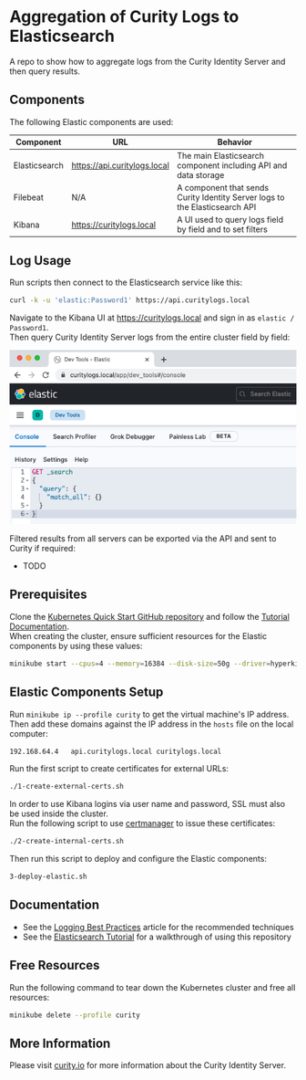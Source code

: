 # Aggregation of Curity Logs to Elasticsearch

A repo to show how to aggregate logs from the Curity Identity Server and then query results.

## Components

The following Elastic components are used:

| Component | URL | Behavior |
| --------- | --- | -------- |
| Elasticsearch | https://api.curitylogs.local | The main Elasticsearch component including API and data storage |
| Filebeat | N/A | A component that sends Curity Identity Server logs to the Elasticsearch API |
| Kibana | https://curitylogs.local | A UI used to query logs field by field and to set filters |

## Log Usage

Run scripts then connect to the Elasticsearch service like this:

```bash
curl -k -u 'elastic:Password1' https://api.curitylogs.local
```

Navigate to the Kibana UI at https://curitylogs.local and sign in as `elastic / Password1`.\
Then query Curity Identity Server logs from the entire cluster field by field:

![Dev Tools](/images/devtools.png)

Filtered results from all servers can be exported via the API and sent to Curity if required:

- TODO

## Prerequisites

Clone the [Kubernetes Quick Start GitHub repository](https://github.com/curityio/kubernetes-quick-start) and follow the [Tutorial Documentation](https://curity.io/resources/learn/kubernetes-demo-installation/).\
When creating the cluster, ensure sufficient resources for the Elastic components by using these values:

```bash
minikube start --cpus=4 --memory=16384 --disk-size=50g --driver=hyperkit --profile curity
```

## Elastic Components Setup

Run `minikube ip --profile curity` to get the virtual machine's IP address.\
Then add these domains against the IP address in the `hosts` file on the local computer:

```bash
192.168.64.4   api.curitylogs.local curitylogs.local
```

Run the first script to create certificates for external URLs:

```bash
./1-create-external-certs.sh
```

In order to use Kibana logins via user name and password, SSL must also be used inside the cluster.\
Run the following script to use [certmanager](https://cert-manager.io/docs/) to issue these certificates:

```bash
./2-create-internal-certs.sh
```

Then run this script to deploy and configure the Elastic components:

```bash
3-deploy-elastic.sh
```

## Documentation

- See the [Logging Best Practices](https://curity.io/resources/learn/authenticate-with-google-authenticator/) article for the recommended techniques
- See the [Elasticsearch Tutorial](https://curity.io/resources/learn/elasticsearch-tutorial/) for a walkthrough of using this repository

## Free Resources

Run the following command to tear down the Kubernetes cluster and free all resources:

```bash
minikube delete --profile curity
```

## More Information

Please visit [curity.io](https://curity.io/) for more information about the Curity Identity Server.
